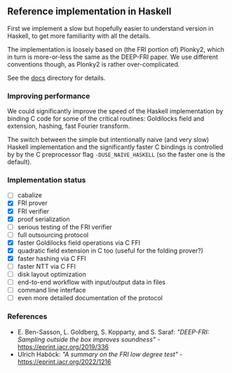 Reference implementation in Haskell
-----------------------------------

First we implement a slow but hopefully easier to understand version in Haskell,
to get more familiarity with all the details.

The implementation is loosely based on (the FRI portion of) Plonky2, which in 
turn is more-or-less the same as the DEEP-FRI paper. We use different conventions 
though, as Plonky2 is rather over-complicated.

See the [docs](../docs/) directory for details.

### Improving performance

We could significantly improve the speed of the Haskell implementation by binding C code 
for some of the critical routines: Goldilocks field and extension, hashing, fast Fourier 
transform.

The switch between the simple but intentionally naive (and very slow) Haskell 
implementation and the significantly faster C bindings is controlled by by the 
C preprocessor flag `-DUSE_NAIVE_HASKELL` (so the faster one is the default).

### Implementation status

- [ ] cabalize
- [x] FRI prover
- [x] FRI verifier
- [x] proof serialization
- [ ] serious testing of the FRI verifier
- [ ] full outsourcing protocol
- [x] faster Goldilocks field operations via C FFI
- [x] quadratic field extension in C too (useful for the folding prover?)
- [x] faster hashing via C FFI
- [ ] faster NTT via C FFI
- [ ] disk layout optimization
- [ ] end-to-end workflow with input/output data in files
- [ ] command line interface
- [ ] even more detailed documentation of the protocol

### References

- E. Ben-Sasson, L. Goldberg, S. Kopparty, and S. Saraf: _"DEEP-FRI: Sampling outside the box improves soundness"_ - https://eprint.iacr.org/2019/336
- Ulrich Haböck: _"A summary on the FRI low degree test"_ - https://eprint.iacr.org/2022/1216
